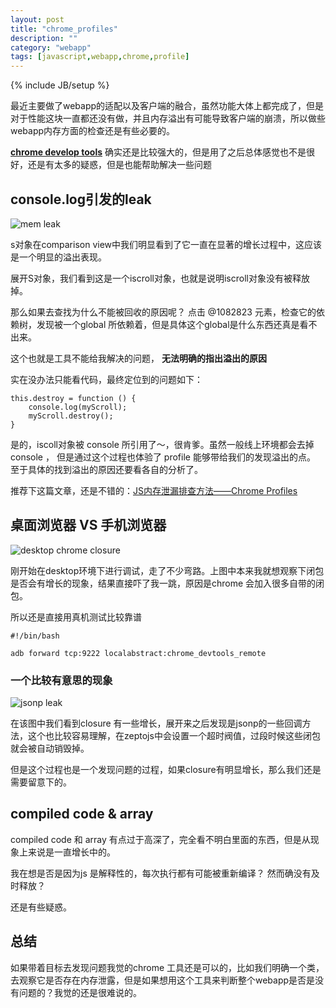 ```yaml
---
layout: post
title: "chrome_profiles"
description: ""
category: "webapp"
tags: [javascript,webapp,chrome,profile]
---
```

{% include JB/setup %}

最近主要做了webapp的适配以及客户端的融合，虽然功能大体上都完成了，但是对于性能这块一直都还没有做，并且内存溢出有可能导致客户端的崩溃，所以做些webapp内存方面的检查还是有些必要的。

[**chrome develop tools**](https://developers.google.com/chrome-developer-tools/) 确实还是比较强大的，但是用了之后总体感觉也不是很好，还是有太多的疑惑，但是也能帮助解决一些问题


## console.log引发的leak
![mem leak](http://yunpan.alibaba-inc.com/share/json/GetPhotoTag.do?info=Q32jZHFlv&pInfo=A3YjLHQv&showBig=true&app_name=)

s对象在comparison view中我们明显看到了它一直在显著的增长过程中，这应该是一个明显的溢出表现。

展开S对象，我们看到这是一个iscroll对象，也就是说明iscroll对象没有被释放掉。

那么如果去查找为什么不能被回收的原因呢？ 点击 @1082823 元素，检查它的依赖树，发现被一个global 所依赖着，但是具体这个global是什么东西还真是看不出来。

这个也就是工具不能给我解决的问题， **无法明确的指出溢出的原因**

实在没办法只能看代码，最终定位到的问题如下：

    this.destroy = function () {
        console.log(myScroll);
        myScroll.destroy();
    }

是的，iscoll对象被 console 所引用了～，很肯爹。虽然一般线上环境都会去掉console ， 但是通过这个过程也体验了 profile 能够带给我们的发现溢出的点。 至于具体的找到溢出的原因还要看各自的分析了。

推荐下这篇文章，还是不错的：[JS内存泄漏排查方法——Chrome Profiles](http://h5dev.uc.cn/article-25-1.html)

## 桌面浏览器 VS 手机浏览器
![desktop chrome closure](http://yunpan.alibaba-inc.com/share/json/GetPhotoTag.do?info=J32jZHdrm&pInfo=A3YjLHQv&showBig=true&app_name=)

刚开始在desktop环境下进行调试，走了不少弯路。上图中本来我就想观察下闭包是否会有增长的现象，结果直接吓了我一跳，原因是chrome 会加入很多自带的闭包。

所以还是直接用真机测试比较靠谱

    #!/bin/bash

    adb forward tcp:9222 localabstract:chrome_devtools_remote

### 一个比较有意思的现象
![jsonp leak](http://yunpan.alibaba-inc.com/share/json/GetPhotoTag.do?info=232jZHfvX&pInfo=A3YjLHQv&showBig=true&app_name=)

在该图中我们看到closure 有一些增长，展开来之后发现是jsonp的一些回调方法，这个也比较容易理解，在zeptojs中会设置一个超时阀值，过段时候这些闭包就会被自动销毁掉。

但是这个过程也是一个发现问题的过程，如果closure有明显增长，那么我们还是需要留意下的。


## compiled code & array
compiled code 和 array 有点过于高深了，完全看不明白里面的东西，但是从现象上来说是一直增长中的。

我在想是否是因为js 是解释性的，每次执行都有可能被重新编译？ 然而确没有及时释放？

还是有些疑惑。

## 总结
如果带着目标去发现问题我觉的chrome 工具还是可以的，比如我们明确一个类，去观察它是否存在内存泄露，但是如果想用这个工具来判断整个webapp是否是没有问题的？我觉的还是很难说的。




